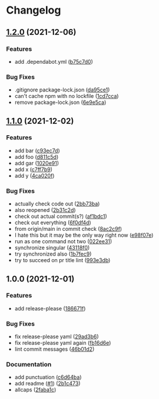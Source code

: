 # Changelog

## [1.2.0](https://www.github.com/wraithgar/conventional-test/compare/v1.1.0...v1.2.0) (2021-12-06)


### Features

* add .dependabot.yml ([b75c7d0](https://www.github.com/wraithgar/conventional-test/commit/b75c7d01f3a324a3439bd8304c0cc868007c8750))


### Bug Fixes

* .gitignore package-lock.json ([da95ce1](https://www.github.com/wraithgar/conventional-test/commit/da95ce1bf857c31cdc6c257a3035e730193fa99a))
* can't cache npm with no lockfile ([1cd7cca](https://www.github.com/wraithgar/conventional-test/commit/1cd7cca12bef101e9524b2c83ccec4e8869f02d0))
* remove package-lock.json ([6e9e5ca](https://www.github.com/wraithgar/conventional-test/commit/6e9e5ca188c877ce620eaf34a722d949a91ab358))

## [1.1.0](https://www.github.com/wraithgar/conventional-test/compare/v1.0.0...v1.1.0) (2021-12-02)


### Features

* add bar ([c93ec7d](https://www.github.com/wraithgar/conventional-test/commit/c93ec7d744dc49aba7678700dc79a00be62be1c5))
* add foo ([d811c5d](https://www.github.com/wraithgar/conventional-test/commit/d811c5d8535ce6da13105651574bfc2e983cf929))
* add gar ([1020e91](https://www.github.com/wraithgar/conventional-test/commit/1020e91a4e80acd472afa050283bfdef08c2dd06))
* add x ([c7ff7b9](https://www.github.com/wraithgar/conventional-test/commit/c7ff7b9f312594fe60bdbbb4e325b2798f77c387))
* add y ([4ca020f](https://www.github.com/wraithgar/conventional-test/commit/4ca020f86f20047532095f757c0b0c384c1a3252))


### Bug Fixes

* actually check code out ([2bb73ba](https://www.github.com/wraithgar/conventional-test/commit/2bb73ba2ef530af250ff98e524b9da65f9cbb87c))
* also reopened ([2b31c2d](https://www.github.com/wraithgar/conventional-test/commit/2b31c2d7d4347ffe54a1a33ee6ec9d1daccd37da))
* check out actual commit(s?) ([af1bdc1](https://www.github.com/wraithgar/conventional-test/commit/af1bdc1a71adfb125dc57586837ac75a2d1eebdd))
* check out everything ([6f0df4d](https://www.github.com/wraithgar/conventional-test/commit/6f0df4df2591c48387223f5a547e1a2faaa21e1c))
* from origin/main in commit check ([8ac2c9f](https://www.github.com/wraithgar/conventional-test/commit/8ac2c9ffb05b2d33d37bdc69a9c1b14f4cb787fc))
* I hate this but it may be the only way right now ([e98f07e](https://www.github.com/wraithgar/conventional-test/commit/e98f07e505d79095cc1a0dca922b9ffe5bf9d91a))
* run as one command not two ([022ee31](https://www.github.com/wraithgar/conventional-test/commit/022ee31411278883fef4b6d9d858b43ea26acbd1))
* synchronize singular ([43118f0](https://www.github.com/wraithgar/conventional-test/commit/43118f0670e2e843c19b6f786349e53fad1368da))
* try synchronized also ([1b7fec9](https://www.github.com/wraithgar/conventional-test/commit/1b7fec906ac61a17d0b0b5699a2e54529fc29624))
* try to succeed on pr title lint ([993e3db](https://www.github.com/wraithgar/conventional-test/commit/993e3db11a36ca1e715d4cf89089ded6fe6ed0b9))

## 1.0.0 (2021-12-01)


### Features

* add release-please ([186671f](https://www.github.com/wraithgar/conventional-test/commit/186671f5ac07c91e6baab9218d705a2611979482))


### Bug Fixes

* fix release-please yaml ([29ad3b6](https://www.github.com/wraithgar/conventional-test/commit/29ad3b6de4876620ea64b984787c5b6326d6d043))
* fix release-please yaml again ([fb16d6e](https://www.github.com/wraithgar/conventional-test/commit/fb16d6ebd581be3be414f430f7b425dc1efb0f00))
* lint commit messages ([46b01d2](https://www.github.com/wraithgar/conventional-test/commit/46b01d2124a7ccf68bec5d691213c50e10b4831f))


### Documentation

* add punctuation ([c6d64ba](https://www.github.com/wraithgar/conventional-test/commit/c6d64ba19d908933097a53f710d4ec39bf6f347f))
* add readme ([#1](https://www.github.com/wraithgar/conventional-test/issues/1)) ([2b1c473](https://www.github.com/wraithgar/conventional-test/commit/2b1c4731e5870da0528bfcc94027552adeb6672a))
* allcaps ([2faba1c](https://www.github.com/wraithgar/conventional-test/commit/2faba1cbf7a6715fc3c36de39d926f8a60808e0d))
